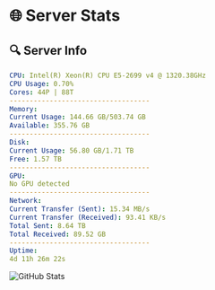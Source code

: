 # 🌐 Server Stats
## 🔍 Server Info
```yaml
CPU: Intel(R) Xeon(R) CPU E5-2699 v4 @ 1320.38GHz
CPU Usage: 0.70%
Cores: 44P | 88T
-----------------------------------
Memory:
Current Usage: 144.66 GB/503.74 GB
Available: 355.76 GB
-----------------------------------
Disk:
Current Usage: 56.80 GB/1.71 TB
Free: 1.57 TB
-----------------------------------
GPU:
No GPU detected
-----------------------------------
Network:
Current Transfer (Sent): 15.34 MB/s
Current Transfer (Received): 93.41 KB/s
Total Sent: 8.64 TB
Total Received: 89.52 GB
-----------------------------------
Uptime:
4d 11h 26m 22s
```
![GitHub Stats](https://img.shields.io/badge/Updated-2025-03-12_08:49:11-blue)